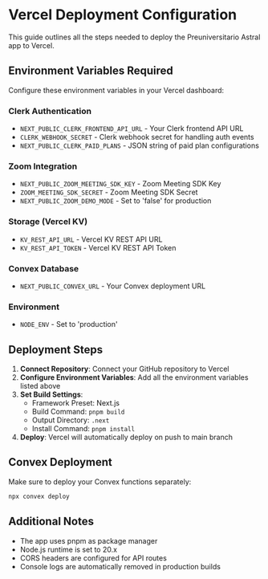 # Vercel Deployment Configuration

This guide outlines all the steps needed to deploy the Preuniversitario Astral app to Vercel.

## Environment Variables Required

Configure these environment variables in your Vercel dashboard:

### Clerk Authentication

- `NEXT_PUBLIC_CLERK_FRONTEND_API_URL` - Your Clerk frontend API URL
- `CLERK_WEBHOOK_SECRET` - Clerk webhook secret for handling auth events
- `NEXT_PUBLIC_CLERK_PAID_PLANS` - JSON string of paid plan configurations

### Zoom Integration

- `NEXT_PUBLIC_ZOOM_MEETING_SDK_KEY` - Zoom Meeting SDK Key
- `ZOOM_MEETING_SDK_SECRET` - Zoom Meeting SDK Secret
- `NEXT_PUBLIC_ZOOM_DEMO_MODE` - Set to 'false' for production

### Storage (Vercel KV)

- `KV_REST_API_URL` - Vercel KV REST API URL
- `KV_REST_API_TOKEN` - Vercel KV REST API Token

### Convex Database

- `NEXT_PUBLIC_CONVEX_URL` - Your Convex deployment URL

### Environment

- `NODE_ENV` - Set to 'production'

## Deployment Steps

1. **Connect Repository**: Connect your GitHub repository to Vercel
2. **Configure Environment Variables**: Add all the environment variables listed above
3. **Set Build Settings**:
   - Framework Preset: Next.js
   - Build Command: `pnpm build`
   - Output Directory: `.next`
   - Install Command: `pnpm install`
4. **Deploy**: Vercel will automatically deploy on push to main branch

## Convex Deployment

Make sure to deploy your Convex functions separately:

```bash
npx convex deploy
```

## Additional Notes

- The app uses pnpm as package manager
- Node.js runtime is set to 20.x
- CORS headers are configured for API routes
- Console logs are automatically removed in production builds
